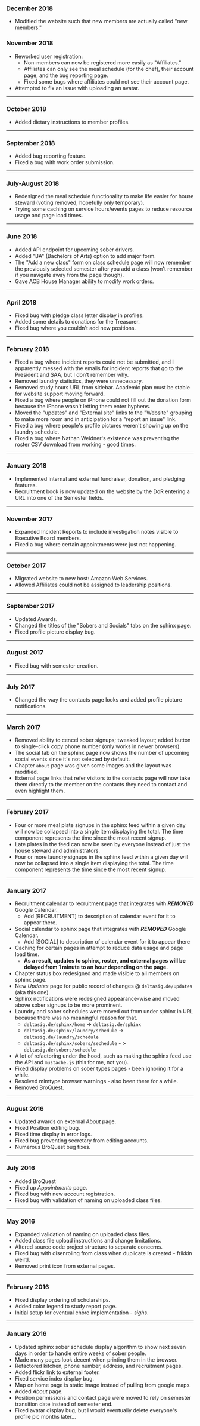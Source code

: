 ﻿### December 2018

- Modified the website such that new members are actually called "new members."

### November 2018

- Reworked user registration:
  - Non-members can now be registered more easily as "Affiliates."
  - Affiliates can only see the meal schedule (for the chef), their account page, and the bug reporting page.
  - Fixed some bugs where affiliates could not see their account page.
- Attempted to fix an issue with uploading an avatar.

---

### October 2018

- Added dietary instructions to member profiles.

---

### September 2018

- Added bug reporting feature.
- Fixed a bug with work order submission.

---

### July-August 2018

- Redesigned the meal schedule functionality to make life easier for house steward (voting removed, hopefully only temporary).
- Trying some caching on service hours/events pages to reduce resource usage and page load times.

---

### June 2018

- Added API endpoint for upcoming sober drivers.
- Added "BA" (Bachelors of Arts) option to add major form.
- The "Add a new class" form on class schedule page will now remember the previously selected semester after you add a class (won't remember if you navigate away from the page though).
- Gave ACB House Manager ability to modify work orders.

---

### April 2018

- Fixed bug with pledge class letter display in profiles.
- Added some details to donations for the Treasurer.
- Fixed bug where you couldn't add new positions.

---

### February 2018

- Fixed a bug where incident reports could not be submitted, and I apparently messed with the emails for incident reports that go to the President and SAA, but I don't remember why.
- Removed laundry statistics, they were unnecessary.
- Removed study hours URL from sidebar. Academic plan must be stable for website support moving forward.
- Fixed a bug where people on iPhone could not fill out the donation form because the iPhone wasn't letting them enter hyphens.
- Moved the "updates" and "External site" links to the "Website" grouping to make more room and in anticipation for a "report an issue" link.
- Fixed a bug where people's profile pictures weren't showing up on the laundry schedule.
- Fixed a bug where Nathan Weidner's existence was preventing the roster CSV download from working - good times.

---

### January 2018

- Implemented internal and external fundraiser, donation, and pledging features.
- Recruitment book is now updated on the website by the DoR entering a URL into one of the Semester fields.

---

### November 2017

- Expanded Incident Reports to include investigation notes visible to Executive Board members.
- Fixed a bug where certain appointments were just not happening.

---

### October 2017

- Migrated website to new host: Amazon Web Services.
- Allowed Affiliates could not be assigned to leadership positions.

---

### September 2017

- Updated Awards.
- Changed the titles of the "Sobers and Socials" tabs on the sphinx page.
- Fixed profile picture display bug.

---

### August 2017

- Fixed bug with semester creation.

---

### July 2017

- Changed the way the contacts page looks and added profile picture notifications.

---

### March 2017

- Removed ability to cencel sober signups; tweaked layout; added button to single-click copy phone number (only works in newer browsers).
- The social tab on the sphinx page now shows the number of upcoming social events since it's not selected by default.
- Chapter `about` page was given some images and the layout was modified.
- External page links that refer visitors to the contacts page will now take them directly to the member on the contacts they need to contact 
  and even highlight them.

---

### February 2017

- Four or more meal plate signups in the sphinx feed within a given day will now be collapsed into a single item displaying the total.
  The time component represents the time since the most recent signup.
- Late plates in the feed can now be seen by everyone instead of just the house steward and administrators.
- Four or more laundry signups in the sphinx feed within a given day will now be collapsed into a single item displaying the total.
  The time component represents the time since the most recent signup.

---

### January 2017


- Recruitment calendar to recruitment page that integrates with ***REMOVED*** Google Calendar.
  - Add [RECRUITMENT] to description of calendar event for it to appear there.
- Social calendar to sphinx page that integrates with ***REMOVED*** Google Calendar.
  - Add [SOCIAL] to description of calendar event for it to appear there
- Caching for certain pages in attempt to reduce data usage and page load time.
  - **As a result, updates to sphinx, roster, and external pages will be delayed from 1 minute to an hour depending on the page.**
- Chapter status box redesigned and made visible to all members on sphinx page.
- New *Updates* page for public record of changes @ `deltasig.de/updates` (aka this one).
- Sphinx notifications were redesigned appearance-wise and moved above sober signups to be more prominent.
- Laundry and sober schedules were moved out from under sphinx in URL because there was no meaningful reason for that.
  - `deltasig.de/sphinx/home` -> `deltasig.de/sphinx`
  - `deltasig.de/sphinx/laundry/schedule` -> `deltasig.de/laundry/schedule`
  - `deltasig.de/sphinx/sobers/sechedule` - > `deltasig.de/sobers/schedule`
- A lot of refactoring under the hood, such as making the sphinx feed use the API and `mustache.js` (this for me, not you).
- Fixed display problems on sober types pages - been ignoring it for a while.
- Resolved mimtype browser warnings - also been there for a while.
- Removed BroQuest.

---

### August 2016

- Updated awards on external *About* page.
- Fixed Position editing bug.
- Fixed time display in error logs.
- Fixed bug preventing secretary from editing accounts.
- Numerous BroQuest bug fixes.

---

### July 2016

- Added BroQuest
- Fixed up *Appointments* page.
- Fixed bug with new account registration.
- Fixed bug with validation of naming on uploaded class files.

---

### May 2016

- Expanded validation of naming on uploaded class files.
- Added class file upload instructions and change limitations.
- Altered source code project structure to separate concerns.
- Fixed bug with disenroling from class when duplicate is created - frikkin weird.
- Removed print icon from external pages.

---

### February 2016

- Fixed display ordering of scholarships.
- Added color legend to study report page.
- Initial setup for eventual chore implementation - *sighs*.

---

### January 2016

- Updated sphinx sober schedule display algorithm to show next seven days in order to handle entire weeks of sober people.
- Made many pages look decent when printing them in the browser.
- Refactored kitchen, phone number, address, and recruitment pages.
- Added flickr link to external footer.
- Fixed service index display bug.
- Map on home page is static image instead of pulling from google maps.
- Added *About* page.
- Position permissions and contact page were moved to rely on semester transition date instead of semester end.
- Fixed avatar display bug, but I would eventually delete everyone's profile pic months later...
